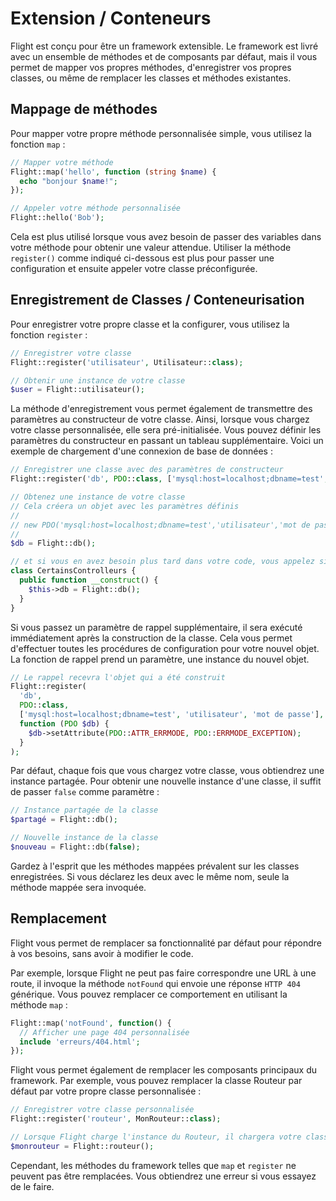 # Extension / Conteneurs

Flight est conçu pour être un framework extensible. Le framework est livré avec un ensemble de méthodes et de composants par défaut, mais il vous permet de mapper vos propres méthodes, d'enregistrer vos propres classes, ou même de remplacer les classes et méthodes existantes.

## Mappage de méthodes

Pour mapper votre propre méthode personnalisée simple, vous utilisez la fonction `map` :

```php
// Mapper votre méthode
Flight::map('hello', function (string $name) {
  echo "bonjour $name!";
});

// Appeler votre méthode personnalisée
Flight::hello('Bob');
```

Cela est plus utilisé lorsque vous avez besoin de passer des variables dans votre méthode pour obtenir une valeur attendue. Utiliser la méthode `register()` comme indiqué ci-dessous est plus pour passer une configuration et ensuite appeler votre classe préconfigurée.

## Enregistrement de Classes / Conteneurisation

Pour enregistrer votre propre classe et la configurer, vous utilisez la fonction `register` :

```php
// Enregistrer votre classe
Flight::register('utilisateur', Utilisateur::class);

// Obtenir une instance de votre classe
$user = Flight::utilisateur();
```

La méthode d'enregistrement vous permet également de transmettre des paramètres au constructeur de votre classe. Ainsi, lorsque vous chargez votre classe personnalisée, elle sera pré-initialisée. Vous pouvez définir les paramètres du constructeur en passant un tableau supplémentaire. Voici un exemple de chargement d'une connexion de base de données :

```php
// Enregistrer une classe avec des paramètres de constructeur
Flight::register('db', PDO::class, ['mysql:host=localhost;dbname=test', 'utilisateur', 'mot de passe']);

// Obtenez une instance de votre classe
// Cela créera un objet avec les paramètres définis
//
// new PDO('mysql:host=localhost;dbname=test','utilisateur','mot de passe');
//
$db = Flight::db();

// et si vous en avez besoin plus tard dans votre code, vous appelez simplement de nouveau la même méthode
class CertainsControlleurs {
  public function __construct() {
	$this->db = Flight::db();
  }
}
```

Si vous passez un paramètre de rappel supplémentaire, il sera exécuté immédiatement après la construction de la classe. Cela vous permet d'effectuer toutes les procédures de configuration pour votre nouvel objet. La fonction de rappel prend un paramètre, une instance du nouvel objet.

```php
// Le rappel recevra l'objet qui a été construit
Flight::register(
  'db',
  PDO::class,
  ['mysql:host=localhost;dbname=test', 'utilisateur', 'mot de passe'],
  function (PDO $db) {
    $db->setAttribute(PDO::ATTR_ERRMODE, PDO::ERRMODE_EXCEPTION);
  }
);
```

Par défaut, chaque fois que vous chargez votre classe, vous obtiendrez une instance partagée. Pour obtenir une nouvelle instance d'une classe, il suffit de passer `false` comme paramètre :

```php
// Instance partagée de la classe
$partagé = Flight::db();

// Nouvelle instance de la classe
$nouveau = Flight::db(false);
```

Gardez à l'esprit que les méthodes mappées prévalent sur les classes enregistrées. Si vous déclarez les deux avec le même nom, seule la méthode mappée sera invoquée.

## Remplacement

Flight vous permet de remplacer sa fonctionnalité par défaut pour répondre à vos besoins, sans avoir à modifier le code.

Par exemple, lorsque Flight ne peut pas faire correspondre une URL à une route, il invoque la méthode `notFound` qui envoie une réponse `HTTP 404` générique. Vous pouvez remplacer ce comportement en utilisant la méthode `map` :

```php
Flight::map('notFound', function() {
  // Afficher une page 404 personnalisée
  include 'erreurs/404.html';
});
```

Flight vous permet également de remplacer les composants principaux du framework. Par exemple, vous pouvez remplacer la classe Routeur par défaut par votre propre classe personnalisée :

```php
// Enregistrer votre classe personnalisée
Flight::register('routeur', MonRouteur::class);

// Lorsque Flight charge l'instance du Routeur, il chargera votre classe
$monrouteur = Flight::routeur();
```

Cependant, les méthodes du framework telles que `map` et `register` ne peuvent pas être remplacées. Vous obtiendrez une erreur si vous essayez de le faire.
